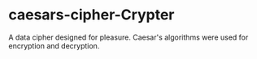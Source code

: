 # caesars-cipher-Crypter
A data cipher designed for pleasure. Caesar's algorithms were used for encryption and decryption.
